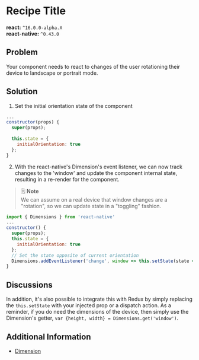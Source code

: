 # Recipe Title
**react:** `^16.0.0-alpha.X` <br>
**react-native:** `^0.43.0`

## Problem
Your component needs to react to changes of the user rotationing their device to landscape or portrait mode.

## Solution
1. Set the initial orientation state of the component
```jsx
...
constructor(props) {
  super(props);
  
  this.state = {
    initialOrientation: true
  };
}
```

2. With the react-native's Dimension's event listener, we can now track changes to the 'window' and update the component internal state, resulting in a re-render for the component.

> 🗒 **Note**  
> We can assume on a real device that window changes are a "rotation", so we can update state in a "toggling" fashion.

```jsx
import { Dimensions } from 'react-native'
... 
constructor() {
  super(props);
  this.state = {
    initialOrientation: true
  };
  // Set the state opposite of current orientation
  Dimensions.addEventListener('change', window => this.setState(state => ({ initialOrientation: !state.initialOrientation }));
}
```

## Discussions
In addition, it's also possible to integrate this with Redux by simply replacing the `this.setState` with your injected prop or a dispatch action. As a reminder, if you do need the dimensions of the device, then simply use the Dimension's getter, `var {height, width} = Dimensions.get('window')`.

## Additional Information
- [Dimension](https://facebook.github.io/react-native/docs/dimensions.html)
